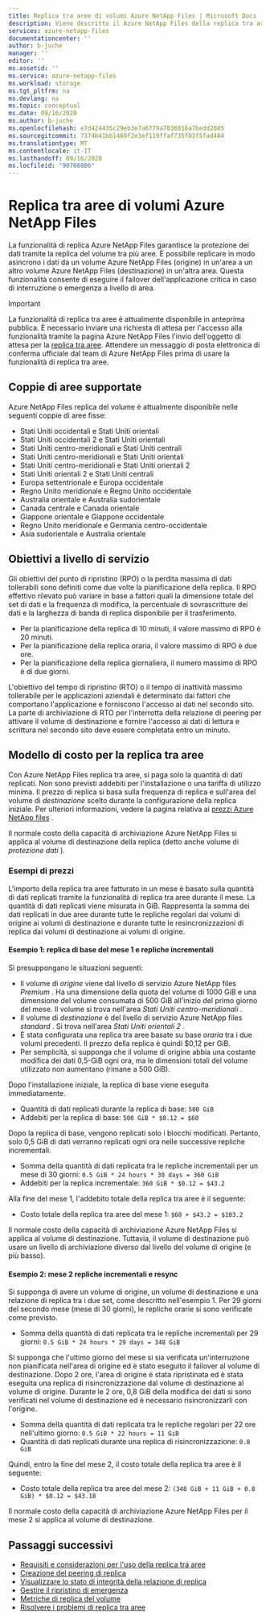 ```yaml
---
title: Replica tra aree di volumi Azure NetApp Files | Microsoft Docs
description: Viene descritto il Azure NetApp Files della replica tra aree, le coppie di aree supportate, gli obiettivi a livello di servizio, la durabilità dei dati e il modello di costo.
services: azure-netapp-files
documentationcenter: ''
author: b-juche
manager: ''
editor: ''
ms.assetid: ''
ms.service: azure-netapp-files
ms.workload: storage
ms.tgt_pltfrm: na
ms.devlang: na
ms.topic: conceptual
ms.date: 09/16/2020
ms.author: b-juche
ms.openlocfilehash: e7d424435c29eb3e7a6779a7036816a7bedd2085
ms.sourcegitcommit: 7374b41bb1469f2e3ef119ffaf735f03f5fad484
ms.translationtype: MT
ms.contentlocale: it-IT
ms.lasthandoff: 09/16/2020
ms.locfileid: "90708806"
---
```

# <a name="cross-region-replication-of-azure-netapp-files-volumes"></a>Replica tra aree di volumi Azure NetApp Files

La funzionalità di replica Azure NetApp Files garantisce la protezione dei dati tramite la replica del volume tra più aree. È possibile replicare in modo asincrono i dati da un volume Azure NetApp Files (origine) in un'area a un altro volume Azure NetApp Files (destinazione) in un'altra area.  Questa funzionalità consente di eseguire il failover dell'applicazione critica in caso di interruzione o emergenza a livello di area.

> [!IMPORTANT]
> La funzionalità di replica tra aree è attualmente disponibile in anteprima pubblica. È necessario inviare una richiesta di attesa per l'accesso alla funzionalità tramite la pagina Azure NetApp Files l'invio dell'oggetto di attesa per la [replica tra aree](https://aka.ms/anfcrrpreviewsignup). Attendere un messaggio di posta elettronica di conferma ufficiale dal team di Azure NetApp Files prima di usare la funzionalità di replica tra aree.

## <a name="supported-region-pairs"></a>Coppie di aree supportate

Azure NetApp Files replica del volume è attualmente disponibile nelle seguenti coppie di aree fisse:  

* Stati Uniti occidentali e Stati Uniti orientali
* Stati Uniti occidentali 2 e Stati Uniti orientali 
* Stati Uniti centro-meridionali e Stati Uniti centrali 
* Stati Uniti centro-meridionali e Stati Uniti orientali
* Stati Uniti centro-meridionali e Stati Uniti orientali 2 
* Stati Uniti orientali 2 e Stati Uniti centrali 
* Europa settentrionale e Europa occidentale
* Regno Unito meridionale e Regno Unito occidentale
* Australia orientale e Australia sudorientale
* Canada centrale e Canada orientale
* Giappone orientale e Giappone occidentale
* Regno Unito meridionale e Germania centro-occidentale
* Asia sudorientale e Australia orientale

## <a name="service-level-objectives"></a>Obiettivi a livello di servizio

Gli obiettivi del punto di ripristino (RPO) o la perdita massima di dati tollerabili sono definiti come due volte la pianificazione della replica.  Il RPO effettivo rilevato può variare in base a fattori quali la dimensione totale del set di dati e la frequenza di modifica, la percentuale di sovrascritture dei dati e la larghezza di banda di replica disponibile per il trasferimento.   

* Per la pianificazione della replica di 10 minuti, il valore massimo di RPO è 20 minuti.  
* Per la pianificazione della replica oraria, il valore massimo di RPO è due ore.  
* Per la pianificazione della replica giornaliera, il numero massimo di RPO è di due giorni.  

L'obiettivo del tempo di ripristino (RTO) o il tempo di inattività massimo tollerabile per le applicazioni aziendali è determinato dai fattori che comportano l'applicazione e forniscono l'accesso ai dati nel secondo sito. La parte di archiviazione di RTO per l'interrotta della relazione di peering per attivare il volume di destinazione e fornire l'accesso ai dati di lettura e scrittura nel secondo sito deve essere completata entro un minuto.

## <a name="cost-model-for-cross-region-replication"></a>Modello di costo per la replica tra aree  

Con Azure NetApp Files replica tra aree, si paga solo la quantità di dati replicati. Non sono previsti addebiti per l'installazione o una tariffa di utilizzo minima. Il prezzo di replica si basa sulla frequenza di replica e sull'area del volume di *destinazione* scelto durante la configurazione della replica iniziale. Per ulteriori informazioni, vedere la pagina relativa ai [prezzi Azure NetApp files](https://azure.microsoft.com/pricing/details/netapp/) .  

Il normale costo della capacità di archiviazione Azure NetApp Files si applica al volume di destinazione della replica (detto anche volume di *protezione dati* ). 

### <a name="pricing-examples"></a>Esempi di prezzi

L'importo della replica tra aree fatturato in un mese è basato sulla quantità di dati replicati tramite la funzionalità di replica tra aree durante il mese. La quantità di dati replicati viene misurata in GiB. Rappresenta la somma dei dati replicati in due aree durante tutte le repliche regolari dai volumi di origine ai volumi di destinazione e durante tutte le resincronizzazioni di replica dai volumi di destinazione ai volumi di origine.

#### <a name="example-1-month-1-baseline-replication-and-incremental-replications"></a>Esempio 1: replica di base del mese 1 e repliche incrementali

Si presuppongano le situazioni seguenti:

* Il volume di *origine* viene dal livello di servizio Azure NetApp files *Premium* . Ha una dimensione della quota del volume di 1000 GiB e una dimensione del volume consumata di 500 GiB all'inizio del primo giorno del mese. Il volume si trova nell'area *Stati Uniti centro-meridionali* .
* Il volume di *destinazione* è del livello di servizio Azure NetApp files *standard* . Si trova nell'area *Stati Uniti orientali 2* .
* È stata configurata una replica tra aree basate su base *oraria* tra i due volumi precedenti. Il prezzo della replica è quindi $0,12 per GiB.
* Per semplicità, si supponga che il volume di origine abbia una costante modifica dei dati 0,5-GiB ogni ora, ma le dimensioni totali del volume utilizzato non aumentano (rimane a 500 GiB). 

Dopo l'installazione iniziale, la replica di base viene eseguita immediatamente.  

* Quantità di dati replicati durante la replica di base: `500 GiB`
* Addebiti per la replica di base: `500 GiB * $0.12 = $60`

Dopo la replica di base, vengono replicati solo i blocchi modificati. Pertanto, solo 0,5 GiB di dati verranno replicati ogni ora nelle successive repliche incrementali.

* Somma della quantità di dati replicata tra le repliche incrementali per un mese di 30 giorni: `0.5 GiB * 24 hours * 30 days = 360 GiB`
* Addebiti per la replica incrementale: `360 GiB * $0.12 = $43.2`

Alla fine del mese 1, l'addebito totale della replica tra aree è il seguente:  

*  Costo totale della replica tra aree del mese 1: `$60 + $43.2 = $103.2`

Il normale costo della capacità di archiviazione Azure NetApp Files si applica al volume di destinazione. Tuttavia, il volume di destinazione può usare un livello di archiviazione diverso dal livello del volume di origine (e più basso).

#### <a name="example-2-month-2-incremental-replications-and-resync-replications"></a>Esempio 2: mese 2 repliche incrementali e resync  

Si supponga di avere un volume di origine, un volume di destinazione e una relazione di replica tra i due set, come descritto nell'esempio 1. Per 29 giorni del secondo mese (mese di 30 giorni), le repliche orarie si sono verificate come previsto.

* Somma della quantità di dati replicata tra le repliche incrementali per 29 giorni: `0.5 GiB * 24 hours * 29 days = 348 GiB`

Si supponga che l'ultimo giorno del mese si sia verificata un'interruzione non pianificata nell'area di origine ed è stato eseguito il failover al volume di destinazione. Dopo 2 ore, l'area di origine è stata ripristinata ed è stata eseguita una replica di risincronizzazione dal volume di destinazione al volume di origine. Durante le 2 ore, 0,8 GiB della modifica dei dati si sono verificati nel volume di destinazione ed è necessario risincronizzarli con l'origine.

* Somma della quantità di dati replicata tra le repliche regolari per 22 ore nell'ultimo giorno: `0.5 GiB * 22 hours = 11 GiB`
* Quantità di dati replicati durante una replica di risincronizzazione: `0.8 GiB`

Quindi, entro la fine del mese 2, il costo totale della replica tra aree è il seguente:  

* Costo totale della replica tra aree del mese 2: `(348 GiB + 11 GiB + 0.8 GiB) * $0.12 = $43.18`

Il normale costo della capacità di archiviazione Azure NetApp Files per il mese 2 si applica al volume di destinazione.

## <a name="next-steps"></a>Passaggi successivi
* [Requisiti e considerazioni per l'uso della replica tra aree](cross-region-replication-requirements-considerations.md)
* [Creazione del peering di replica](cross-region-replication-create-peering.md)
* [Visualizzare lo stato di integrità della relazione di replica](cross-region-replication-display-health-status.md)
* [Gestire il ripristino di emergenza](cross-region-replication-manage-disaster-recovery.md)
* [Metriche di replica del volume](azure-netapp-files-metrics.md#replication)
* [Risolvere i problemi di replica tra aree](troubleshoot-cross-region-replication.md)


